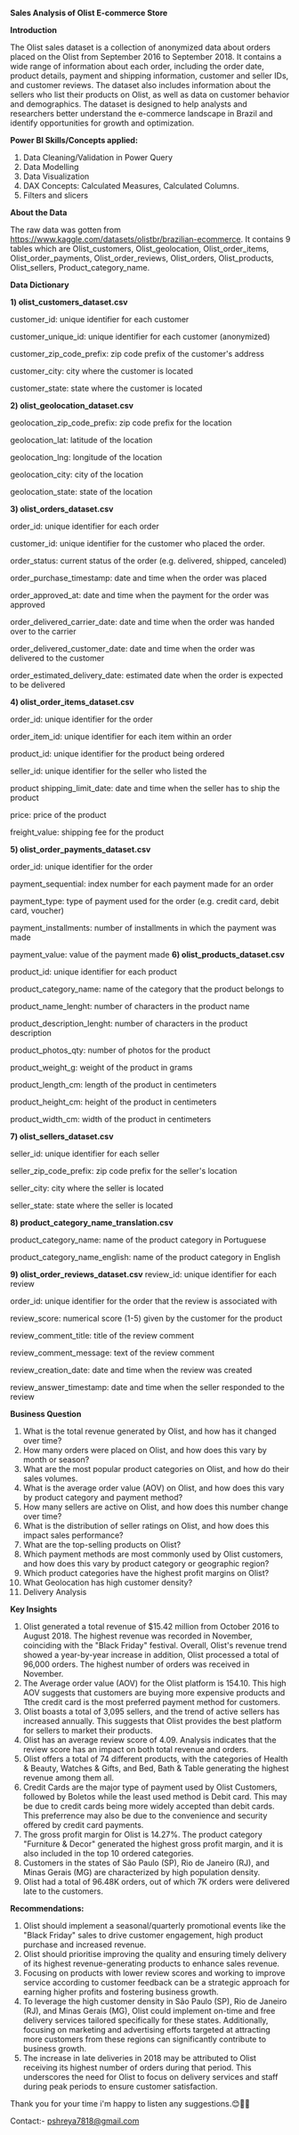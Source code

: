 **Sales Analysis of Olist E-commerce Store**

**Introduction**


The Olist sales dataset is a collection of anonymized data about orders placed on the Olist from September 2016 to September 2018. It contains a wide range of information about each order, including the order date, product details, payment and shipping information, customer and seller IDs, and customer reviews. The dataset also includes information about the sellers who list their products on Olist, as well as data on customer behavior and demographics. The dataset is designed to help analysts and researchers better understand the e-commerce landscape in Brazil and identify opportunities for growth and optimization.

**Power BI Skills/Concepts applied:**

1) Data Cleaning/Validation in Power Query
2) Data Modelling
3) Data Visualization
4) DAX Concepts: Calculated Measures, Calculated Columns.
5) Filters and slicers

**About the Data**


The raw data was gotten from https://www.kaggle.com/datasets/olistbr/brazilian-ecommerce. It contains 9 tables which are Olist_customers, Olist_geolocation, Olist_order_items, Olist_order_payments, Olist_order_reviews, Olist_orders, Olist_products, Olist_sellers, Product_category_name.

**Data Dictionary**


**1) olist_customers_dataset.csv**


customer_id: unique identifier for each customer

customer_unique_id: unique identifier for each customer (anonymized)

customer_zip_code_prefix: zip code prefix of the customer's address

customer_city: city where the customer is located

customer_state: state where the customer is located

**2)	olist_geolocation_dataset.csv**


geolocation_zip_code_prefix: zip code prefix for the location

geolocation_lat: latitude of the location

geolocation_lng: longitude of the location

geolocation_city: city of the location

geolocation_state: state of the location


**3)	olist_orders_dataset.csv**

order_id: unique identifier for each order

customer_id: unique identifier for the customer who placed the order.

order_status: current status of the order (e.g. delivered, shipped, canceled)

order_purchase_timestamp: date and time when the order was placed

order_approved_at: date and time when the payment for the order was approved

order_delivered_carrier_date: date and time when the order was handed over to the carrier

order_delivered_customer_date: date and time when the order was delivered to the customer

order_estimated_delivery_date: estimated date when the order is expected to be delivered


**4)	olist_order_items_dataset.csv**

order_id: unique identifier for the order

order_item_id: unique identifier for each item within an order

product_id: unique identifier for the product being ordered

seller_id: unique identifier for the seller who listed the

product shipping_limit_date: date and time when the seller has to ship the product

price: price of the product

freight_value: shipping fee for the product


**5)	olist_order_payments_dataset.csv**

order_id: unique identifier for the order

payment_sequential: index number for each payment made for an order

payment_type: type of payment used for the order (e.g. credit card, debit card, voucher)

payment_installments: number of installments in which the payment was made

payment_value: value of the payment made
**6)	olist_products_dataset.csv**

product_id: unique identifier for each product

product_category_name: name of the category that the product belongs to

product_name_lenght: number of characters in the product name

product_description_lenght: number of characters in the product description

product_photos_qty: number of photos for the product

product_weight_g: weight of the product in grams

product_length_cm: length of the product in centimeters

product_height_cm: height of the product in centimeters

product_width_cm: width of the product in centimeters

**7)	olist_sellers_dataset.csv**

seller_id: unique identifier for each seller

seller_zip_code_prefix: zip code prefix for the seller's location

seller_city: city where the seller is located

seller_state: state where the seller is located

**8)	product_category_name_translation.csv**

product_category_name: name of the product category in Portuguese

product_category_name_english: name of the product category in English

**9)	olist_order_reviews_dataset.csv**
review_id: unique identifier for each review

order_id: unique identifier for the order that the review is associated with

review_score: numerical score (1-5) given by the customer for the product

review_comment_title: title of the review comment

review_comment_message: text of the review comment

review_creation_date: date and time when the review was created

review_answer_timestamp: date and time when the seller responded to the review

**Business Question**
1) What is the total revenue generated by Olist, and how has it changed over time?
2) How many orders were placed on Olist, and how does this vary by month or season?
3) What are the most popular product categories on Olist, and how do their sales volumes.
4) What is the average order value (AOV) on Olist, and how does this vary by product category and payment method?
5) How many sellers are active on Olist, and how does this number change over time?
6) What is the distribution of seller ratings on Olist, and how does this impact sales performance?
7) What are the top-selling products on Olist?
8) Which payment methods are most commonly used by Olist customers, and how does this vary by product category or geographic region?
9) Which product categories have the highest profit margins on Olist?
10) What Geolocation has high customer density?
11) Delivery Analysis

**Key Insights**
 1) Olist generated a total revenue of $15.42 million from October 2016 to August 2018. The highest revenue was recorded in November, coinciding with the "Black Friday" 
 festival. Overall, Olist's revenue trend showed a year-by-year increase in addition, Olist processed a total of 96,000 orders. The highest number of orders was received in 
 November.
2) The Average order value (AOV) for the Olist platform is 154.10. This high AOV suggests that customers are buying more expensive products and Tthe credit card is the most preferred payment method for customers.
3) Olist boasts a total of 3,095 sellers, and the trend of active sellers has increased annually. This suggests that Olist provides the best platform for sellers to market their products.
4) Olist has an average review score of 4.09. Analysis indicates that the review score has an impact on both total revenue and orders.
5) Olist offers a total of 74 different products, with the categories of Health & Beauty, Watches & Gifts, and Bed, Bath & Table generating the highest revenue among them all.
6) Credit Cards are the major type of payment used by Olist Customers, followed by Boletos while the least used method is Debit card. This may be due to credit cards being more widely accepted than debit cards. This preferrence may also be due to the convenience and security offered by credit card payments.
7) The gross profit margin for Olist is 14.27%. The product category "Furniture & Decor" generated the highest gross profit margin, and it is also included in the top 10 ordered categories.
8) Customers in the states of São Paulo (SP), Rio de Janeiro (RJ), and Minas Gerais (MG) are characterized by high population density.
9) Olist had a total of 96.48K orders, out of which 7K orders were delivered late to the customers.

**Recommendations:**
1) Olist should implement a seasonal/quarterly promotional events like the "Black Friday" sales to drive customer engagement, high product purchase and increased revenue.
2) Olist should prioritise improving the quality and ensuring timely delivery of its highest revenue-generating products to enhance sales revenue.
3) Focusing on products with lower review scores and working to improve service according to customer feedback can be a strategic approach for earning higher profits and fostering business growth.
4) To leverage the high customer density in São Paulo (SP), Rio de Janeiro (RJ), and Minas Gerais (MG), Olist could implement on-time and free delivery services tailored specifically for these states. Additionally, focusing on marketing and advertising efforts targeted at attracting more customers from these regions can significantly contribute to business growth.
5) The increase in late deliveries in 2018 may be attributed to Olist receiving its highest number of orders during that period. This underscores the need for Olist to focus on delivery services and staff during peak periods to ensure customer satisfaction.

Thank you for your time i'm happy to listen any suggestions.😊👩‍💻

Contact:- pshreya7818@gmail.com






   






